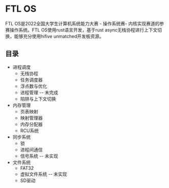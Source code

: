 # FTL OS

FTL OS是2022全国大学生计算机系统能力大赛 - 操作系统赛- 内核实现赛道的参赛操作系统。FTL OS使用rust语言开发，基于rust async无栈协程进行上下文切换，能够充分使用hifive unmatched开发板资源。

## 目录

* 进程调度
  * 无栈协程
  * 任务调度器
  * 浮点数与优化
  * 进程管理 -- 未完成
  * 陷阱与上下文切换
* 内存管理
  * 页表映射
  * 映射管理器
  * 内存分配器
  * RCU系统
* 同步系统
  * 锁
  * 进程间通信
  * 信号系统 -- 未实现
* 文件系统
  * FAT32
  * 虚拟文件系统 -- 未实现
  * SD驱动
